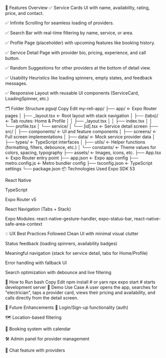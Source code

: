 🔧 Features Overview
✅ Service Cards UI with name, availability, rating, price, and contact.

✅ Infinite Scrolling for seamless loading of providers.

✅ Search Bar with real-time filtering by name, service, or area.

✅ Profile Page (placeholder) with upcoming features like booking history.

✅ Service Detail Page with provider bio, pricing, experience, and call button.

✅ Random Suggestions for other providers at the bottom of detail view.

✅ Usability Heuristics like loading spinners, empty states, and feedback messages.

✅ Responsive Layout with reusable UI components (ServiceCard, LoadingSpinner, etc.)

🗂️ Folder Structure
pgsql
Copy
Edit
my-reli-app/
├── app/                   ← Expo Router pages
│   ├── _layout.tsx        ← Root layout with stack navigation
│   ├── (tabs)/            ← Tab routes: Home & Profile
│   │   ├── _layout.tsx
│   │   ├── index.tsx
│   │   └── profile.tsx
│   └── service/
│       └── [id].tsx       ← Service detail screen
├── src/
│   ├── components/        ← UI and feature components
│   ├── screens/           ← Full screen implementations
│   ├── data/              ← Mock service provider data
│   ├── types/             ← TypeScript interfaces
│   ├── utils/             ← Helper functions (formatting, filters, debounce, etc.)
│   └── constants/         ← Theme values for colors, spacing, typography
├── assets/                ← Images, icons, etc.
├── App.tsx                ← Expo Router entry point
├── app.json               ← Expo app config
├── metro.config.js        ← Metro bundler config
├── tsconfig.json          ← TypeScript settings
└── package.json
📦 Technologies Used
Expo SDK 53

React Native

TypeScript

Expo Router v5

React Navigation (Tabs + Stack)

Expo Modules: react-native-gesture-handler, expo-status-bar, react-native-safe-area-context

💡 UX Best Practices Followed
Clean UI with minimal visual clutter

Status feedback (loading spinners, availability badges)

Meaningful navigation (stack for service detail, tabs for Home/Profile)

Error handling with fallback UI

Search optimization with debounce and live filtering

🚀 How to Run
bash
Copy
Edit
npm install         # or yarn
npx expo start      # starts development server
🧪 Demo Use Case
A user opens the app, searches for "electrician", taps a provider card, views their pricing and availability, and calls directly from the detail screen.

🌱 Future Enhancements
🔐 Login/Sign-up functionality (auth)

🗺️ Location-based filtering

📝 Booking system with calendar

🛠️ Admin panel for provider management

💬 Chat feature with providers
